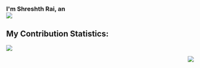 ### I'm Shreshth Rai, an <br> [![](https://readme-typing-svg.demolab.com/?lines=AI+-+ML+Researcher;AI+Engineer;Full+-+Stack+Software+Engineer)](https://git.io/typing-svg)

## My Contribution Statistics:


<div align='left'>

![](https://github-readme-stats.vercel.app/api?username=shreshth3000&theme=algolia&show_icons=true&hide_border=false&count_private=true)

</div>

<div align='right'>

![](https://github-readme-streak-stats.herokuapp.com/?user=shreshth3000&theme=algolia&hide_border=false)

</div>
